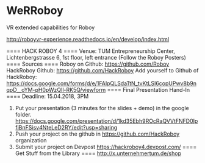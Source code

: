 # WeRRoboy
VR extended capabilities for Roboy


http://roboyvr-experience.readthedocs.io/en/develop/index.html







==== HACK ROBOY 4 ====
Venue: TUM Entrepreneurship Center, Lichtenbergstrasse 6, 1st floor, left entrance (Follow the Roboy Posters)
==== Sources ====
Roboy on Github: https://github.com/Roboy
HackRoboy Github: https://github.com/HackRoboy
Add yourself to Github of HackRoboy: https://docs.google.com/forms/d/e/1FAIpQLSdaTtN_tvKtLSI6copUPwv8b9nqpD__oYM-pH0pWzQIl-RK5Q/viewform
==== Final Presentation Hand-In ====
Deadline: 15.04.2018, 3PM
1. Put your presentation (3 minutes for the slides + demo) in the google folder. https://docs.google.com/presentation/d/1kd35Ebh9ROcRaQVVtFNFD0IpfiBnFSisv4NteLeD2RY/edit?usp=sharing
2. Push your project on the github in https://github.com/HackRoboy organization
3. Submit your project on Devpost https://hackroboy4.devpost.com/
==== Get Stuff from the Library ====
http://x.unternehmertum.de/shop



